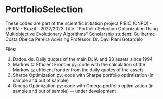 # PortfolioSelection
These codes are part of the scientific initiation project PIBIC (CNPQ) - UFRRJ - Brazil - 2022/2023
Title: "Portfolio Selection Optimization Using Multiobjective Evolutionary Algorithms"
Scholarship student: Guilherme Costa Obeica Pereira
Advising Professor: Dr. Davi Riani Gotardelo

Files:

1. Dados.xls: Daily quotes of the main DJIA and B3 assets since 1994
2. Markowitz Efficient Frontier.py: code with the calculation of the Markowitz efficient frontier from the daily quotes of the assets
3. Sharpe Optimization.py: code with Sharpe portfolio optimization (in sample and out of sample)
4. Ômega Optimization.py: code with Omega portfolio optimization (in sample and out of sample) -- under development



